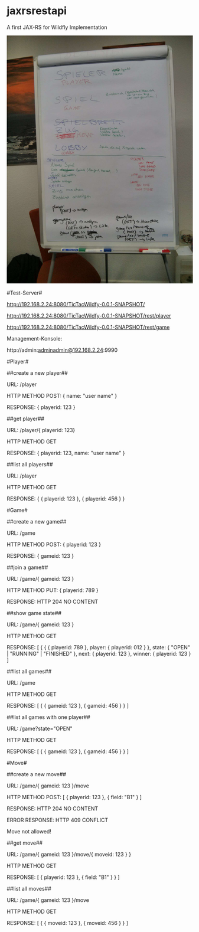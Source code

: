 jaxrsrestapi
============

A first JAX-RS for Wildfly Implementation

![Brainstorming](brainstorming.jpg)

#Test-Server#

http://192.168.2.24:8080/TicTacWildfy-0.0.1-SNAPSHOT/

http://192.168.2.24:8080/TicTacWildfy-0.0.1-SNAPSHOT/rest/player

http://192.168.2.24:8080/TicTacWildfy-0.0.1-SNAPSHOT/rest/game

Management-Konsole:

http://admin:adminadmin@192.168.2.24:9990

#Player#

##create a new player##

URL: /player

HTTP METHOD POST: { name: "user name" }

RESPONSE: { playerid: 123 }

##get player##

URL: /player/{ playerid: 123}

HTTP METHOD GET

RESPONSE: { playerid: 123, name: "user name" }

##list all players##

URL: /player

HTTP METHOD GET

RESPONSE: { { playerid: 123 }, { playerid: 456 } }

#Game#

##create a new game##

URL: /game

HTTP METHOD POST: { playerid: 123 }

RESPONSE: { gameid: 123 }

##join a game##

URL: /game/{ gameid: 123 }

HTTP METHOD PUT: { playerid: 789 }

RESPONSE: HTTP 204 NO CONTENT

##show game state##

URL: /game/{ gameid: 123 }

HTTP METHOD GET

RESPONSE: [ { { { playerid: 789 }, player: { playerid: 012 } }, state: { "OPEN" | "RUNNING" | "FINISHED" }, next: { playerid: 123 }, winner: { playerid: 123 } ]

##list all games##

URL: /game

HTTP METHOD GET

RESPONSE: [ { { gameid: 123 }, { gameid: 456 } } ]

##list all games with one player##

URL: /game?state="OPEN"

HTTP METHOD GET

RESPONSE: [ { { gameid: 123 }, { gameid: 456 } } ]

#Move#

##create a new move##

URL: /game/{ gameid: 123 }/move

HTTP METHOD POST: [ { playerid: 123 }, { field: "B1" } ]

RESPONSE: HTTP 204 NO CONTENT

ERROR RESPONSE: HTTP 409 CONFLICT

Move not allowed!

##get move##

URL: /game/{ gameid: 123 }/move/{ moveid: 123 } }

HTTP METHOD GET

RESPONSE: [ { playerid: 123 }, { field: "B1" } } ]

##list all moves##

URL: /game/{ gameid: 123 }/move

HTTP METHOD GET

RESPONSE: [ { { moveid: 123 }, { moveid: 456 } } ]
